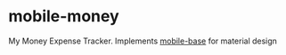 # mobile-money
My Money Expense Tracker. Implements [mobile-base](https://github.com/wkok/mobile-base) for material design
